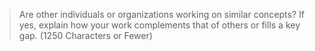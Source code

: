 > Are other individuals or organizations working on similar concepts? If yes, explain how your work complements that of others or fills a key gap. (1250 Characters or Fewer)
